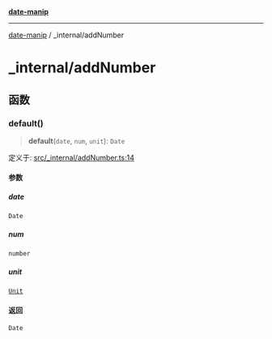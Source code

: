 [**date-manip**](../index.md)

***

[date-manip](../modules.md) / \_internal/addNumber

# \_internal/addNumber

## 函数

### default()

> **default**(`date`, `num`, `unit`): `Date`

定义于: [src/\_internal/addNumber.ts:14](https://github.com/fengxinming/date-manip/blob/672f1dce8f57973c145b734bdf778535cf1bb983/src/_internal/addNumber.ts#L14)

#### 参数

##### date

`Date`

##### num

`number`

##### unit

[`Unit`](../types.md#unit)

#### 返回

`Date`
